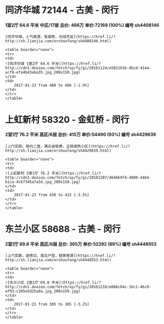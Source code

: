 # 同济华城 72144 - 古美 - 闵行
#### 1室2厅 64.6 平米 中区/17层 总价: 466万 单价:72169 (100%) 编号 sh4408146
    [同济华城，人气房源，有装修，光线充足](https://href.li/?http://sh.lianjia.com/ershoufang/sh4408146.html)

    <table boarder="none">
    <tr>
    <td>
    ![同济华城 1室2厅 64.6 平米](https://href.li/?http://cdn1.dooioo.com/fetch/vp/fy/gi/20161124/e502161b-dbcd-4144-acf8-efa4b43aba35.jpg_200x150.jpg)
    </td>
    <td>
        2017-01-23 from 480 to 466 [-2.9%]
    </td>
    </tr>
    </table>
    


# 上虹新村 58320 - 金虹桥 - 闵行
#### 2室1厅 76.2 平米 高区/6层 总价: 415万 单价:54490 (93%) 编号 sh4429639
    [上门实拍，简约二室，满五省税费，正规成熟小区](https://href.li/?http://sh.lianjia.com/ershoufang/sh4429639.html)

    <table boarder="none">
    <tr>
    <td>
    ![上虹新村 2室1厅 76.2 平米](https://href.li/?http://cdn1.dooioo.com/fetch/vp/fy/gi/20161207/4646b9f4-4000-4464-b1ca-4c67345a7a5d.jpg_200x150.jpg)
    </td>
    <td>
        2017-01-23 from 430 to 415 [-3.5%]
    </td>
    </tr>
    </table>
    


# 东兰小区 58688 - 古美 - 闵行
#### 2室1厅 69.8 平米 高区/6层 总价: 365万 单价:52292 (89%) 编号 sh4448553
    [上门实勘，装修过，南北户型，链家房源](https://href.li/?http://sh.lianjia.com/ershoufang/sh4448553.html)

    <table boarder="none">
    <tr>
    <td>
    ![东兰小区 2室1厅 69.8 平米](https://href.li/?http://cdn1.dooioo.com/fetch/vp/fy/gi/20161218/e686c04c-16c1-46c0-af93-c395e5d25a8a.jpg_200x150.jpg)
    </td>
    <td>
        2017-01-23 from 385 to 365 [-5.2%]
    </td>
    </tr>
    </table>

